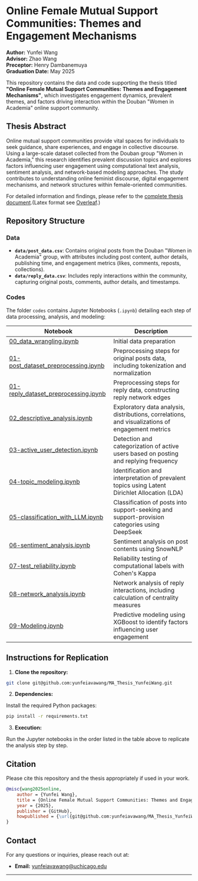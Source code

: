 # Online Female Mutual Support Communities: Themes and Engagement Mechanisms

**Author:** Yunfei Wang  
**Advisor:** Zhao Wang  
**Preceptor:** Henry Dambanemuya  
**Graduation Date:** May 2025

This repository contains the data and code supporting the thesis titled **"Online Female Mutual Support Communities: Themes and Engagement Mechanisms"**, which investigates engagement dynamics, prevalent themes, and factors driving interaction within the Douban "Women in Academia" online support community.

## Thesis Abstract

Online mutual support communities provide vital spaces for individuals to seek guidance, share experiences, and engage in collective discourse. Using a large-scale dataset collected from the Douban group "Women in Academia," this research identifies prevalent discussion topics and explores factors influencing user engagement using computational text analysis, sentiment analysis, and network-based modeling approaches. The study contributes to understanding online feminist discourse, digital engagement mechanisms, and network structures within female-oriented communities.

For detailed information and findings, please refer to the [complete thesis document](https://github.com/yunfeiavawang/MA_Thesis_YunfeiWang/blob/main/paper/MACSS_MA___Yunfei_Wang.pdf).(Latex format see [Overleaf](https://www.overleaf.com/project/671ec5e1cd1d69d56b6e9f7e).)

## Repository Structure

### Data

- **`data/post_data.csv`**: Contains original posts from the Douban "Women in Academia" group, with attributes including post content, author details, publishing time, and engagement metrics (likes, comments, reposts, collections).
- **`data/reply_data.csv`**: Includes reply interactions within the community, capturing original posts, comments, author details, and timestamps.

### Codes

The folder `codes` contains Jupyter Notebooks (`.ipynb`) detailing each step of data processing, analysis, and modeling:

| Notebook                                    | Description                                                                                         |
|---------------------------------------------|-----------------------------------------------------------------------------------------------------|
| [00_data_wrangling.ipynb](https://github.com/yunfeiavawang/MA_Thesis_YunfeiWang/blob/main/codes/00_data_wrangling.ipynb) | Initial data preparation                                                  |
| [01-post_dataset_preprocessing.ipynb](https://github.com/yunfeiavawang/MA_Thesis_YunfeiWang/blob/main/codes/01-post_dataset_preprocessing.ipynb) | Preprocessing steps for original posts data, including tokenization and normalization              |
| [01-reply_dataset_preprocessing.ipynb](https://github.com/yunfeiavawang/MA_Thesis_YunfeiWang/blob/main/codes/01-reply_dataset_preprocessing.ipynb) | Preprocessing steps for reply data, constructing reply network edges                                |
| [02_descriptive_analysis.ipynb](https://github.com/yunfeiavawang/MA_Thesis_YunfeiWang/blob/main/codes/02_descriptive_analysis.ipynb) | Exploratory data analysis, distributions, correlations, and visualizations of engagement metrics    |
| [03-active_user_detection.ipynb](https://github.com/yunfeiavawang/MA_Thesis_YunfeiWang/blob/main/codes/03-active_user_detection.ipynb) | Detection and categorization of active users based on posting and replying frequency                |
| [04-topic_modeling.ipynb](https://github.com/yunfeiavawang/MA_Thesis_YunfeiWang/blob/main/codes/04-topic_modeling.ipynb) | Identification and interpretation of prevalent topics using Latent Dirichlet Allocation (LDA)       |
| [05-classification_with_LLM.ipynb](https://github.com/yunfeiavawang/MA_Thesis_YunfeiWang/blob/main/codes/05-classification_with_LLM.ipynb) | Classification of posts into support-seeking and support-provision categories using DeepSeek            |
| [06-sentiment_analysis.ipynb](https://github.com/yunfeiavawang/MA_Thesis_YunfeiWang/blob/main/codes/06-sentiment_analysis.ipynb) | Sentiment analysis on post contents using SnowNLP                                                   |
| [07-test_reliability.ipynb](https://github.com/yunfeiavawang/MA_Thesis_YunfeiWang/blob/main/codes/07-test_reliability.ipynb) | Reliability testing of computational labels with Cohen's Kappa            |
| [08-network_analysis.ipynb](https://github.com/yunfeiavawang/MA_Thesis_YunfeiWang/blob/main/codes/08-network_analysis.ipynb) | Network analysis of reply interactions, including calculation of centrality measures                |
| [09-Modeling.ipynb](https://github.com/yunfeiavawang/MA_Thesis_YunfeiWang/blob/main/codes/09-Modeling.ipynb) | Predictive modeling using XGBoost to identify factors influencing user engagement                   |

## Instructions for Replication

1. **Clone the repository:**

```bash
git clone git@github.com:yunfeiavawang/MA_Thesis_YunfeiWang.git
```

2. **Dependencies:**

Install the required Python packages:

```bash
pip install -r requirements.txt
```

3. **Execution:**

Run the Jupyter notebooks in the order listed in the table above to replicate the analysis step by step.

## Citation

Please cite this repository and the thesis appropriately if used in your work.

```bibtex
@misc{wang2025online,
    author = {Yunfei Wang},
    title = {Online Female Mutual Support Communities: Themes and Engagement Mechanisms},
    year = {2025},
    publisher = {GitHub},
    howpublished = {\url{git@github.com:yunfeiavawang/MA_Thesis_YunfeiWang.git}}
}
```

## Contact

For any questions or inquiries, please reach out at:

- **Email:** yunfeiavawang@uchicago.edu

---
